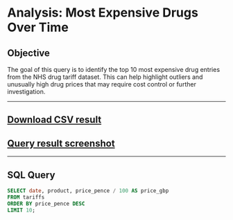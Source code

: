 #  Analysis: Most Expensive Drugs Over Time

##  Objective

The goal of this query is to identify the top 10 most expensive drug entries from the NHS drug tariff dataset. This can help highlight outliers and unusually high drug prices that may require cost control or further investigation.

---
##  [Download CSV result](../results/most_expensive_drugs.csv)
## [Query result screenshot](../img/most_expensive_drugs_result.png)
---

##  SQL Query

```sql
SELECT date, product, price_pence / 100 AS price_gbp
FROM tariffs
ORDER BY price_pence DESC
LIMIT 10;


